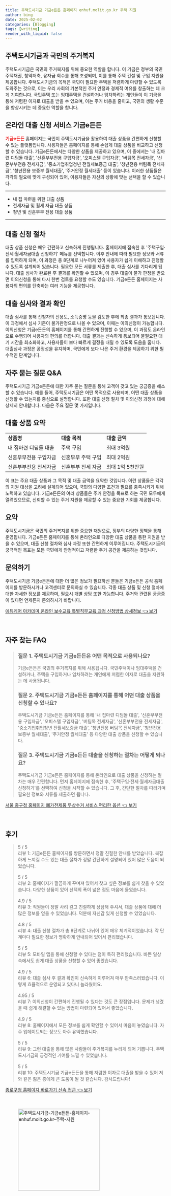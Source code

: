 ```yaml
---
title: 주택도시기금 기금e든든 홈페이지 enhuf.molit.go.kr 주택 지원
author: bing
date: 2025-02-02
categories: [Blogging]
tags: [writing]
render_with_liquid: false
---
```



<h2 id='주택도시기금과 국민의 주거복지'>주택도시기금과 국민의 주거복지</h2>

<p>주택도시기금은 국민의 주거복지를 위해 중요한 역할을 합니다. 이 기금은 정부의 국민주택채권, 청약저축, 융자금 회수를 통해 조성되며, 이를 통해 주택 건설 및 구입 지원을 제공합니다. 주택도시기금의 목적은 국민이 필요한 주택을 저렴하게 마련할 수 있도록 도와주는 것으로, 이는 우리 사회의 기본적인 주거 안정과 경제적 여유를 창출하는 데 크게 기여합니다. 국민주택 또는 임대주택을 건설하거나 임차하려는 개인들이 이 기금을 통해 저렴한 이자로 대출을 받을 수 있으며, 이는 주거 비용을 줄이고, 국민의 생활 수준을 향상시키는 데 중요한 역할을 합니다.</p>

<h2 id='온라인 대출 신청 서비스 기금e든든'>온라인 대출 신청 서비스 기금e든든</h2>

<p><b><span style="color: #ee2323;">기금e든든</span></b> 홈페이지는 국민이 주택도시기금을 활용하여 대출 상품을 간편하게 신청할 수 있는 플랫폼입니다. 사용자들은 홈페이지를 통해 손쉽게 대출 상품을 비교하고 신청할 수 있습니다. 기금e든든에서는 다양한 상품을 제공하고 있으며, 이 중에서는 '내 집마련 디딤돌 대출', '신혼부부전용 구입자금', '오피스텔 구입자금', '버팀목 전세자금', '신혼부부전용 전세자금', '중소기업취업청년 전월세보증금 대출', '청년전용 버팀목 전세자금', '청년전용 보증부 월세대출', '주거안정 월세대출' 등이 있습니다. 이러한 상품들은 각각의 필요에 맞게 구성되어 있어, 이용자들은 자신의 상황에 맞는 선택을 할 수 있습니다.</p>

<hr />

<ul>
    <li>내 집 마련을 위한 대출 상품</li>
    <li>전세자금 및 월세 자금 대출 상품</li>
    <li>청년 및 신혼부부 전용 대출 상품</li>
</ul>

<hr />

<h2 id='대출 신청 절차'>대출 신청 절차</h2>

<p>대출 상품 신청은 매우 간편하고 신속하게 진행됩니다. 홈페이지에 접속한 후 '주택구입·전세·월세자금대출 신청하기' 메뉴를 선택합니다. 이후 안내에 따라 필요한 정보와 서류를 입력하게 되며, 이 과정은 총 8단계로 나누어져 있어 사용자가 쉽게 이해하고 진행할 수 있도록 설계되어 있습니다. 필요한 모든 서류를 제출한 후, 대출 심사를 기다리게 됩니다. 대출 심사가 완료된 후 결과를 확인할 수 있으며, 이 경우 대출이 불가 판정을 받으면 이의신청을 통해 다시 한번 검토를 요청할 수도 있습니다. 기금e든든 홈페이지는 사용자의 편의를 단축하는 여러 기능을 제공합니다.</p>

<h2 id='대출 심사와 결과 확인'>대출 심사와 결과 확인</h2>

<p>대출 심사를 통해 신청자의 신용도, 소득증명 등을 검토한 후에 최종 결과가 통보됩니다. 이 과정에서 심사 기준이 불가판정으로 나올 수 있으며, 이때는 이의신청이 가능합니다. 이의신청은 기금e든든의 홈페이지를 통해 간편하게 진행할 수 있으며, 이 과정도 온라인으로 수행되어 사용자의 편의를 더합니다. 대출 결과는 신속하게 통보되어 불필요한 대기 시간을 최소화하고, 사용자들이 보다 빠르게 결정을 내릴 수 있도록 도움을 줍니다. 대출심사 과정은 공정성을 유지하며, 국민에게 보다 나은 주거 환경을 제공하기 위한 필수적인 단계입니다.</p>

<h2 id='자주 묻는 질문 Q&A'>자주 묻는 질문 Q&A</h2>

<p>주택도시기금 기금e든든에 대한 자주 묻는 질문을 통해 고객이 갖고 있는 궁금증을 해소할 수 있습니다. 예를 들어, 주택도시기금은 어떤 목적으로 사용되며, 어떤 대출 상품을 신청할 수 있는지를 중심으로 설명합니다. 또한 대출 신청 절차 및 이의신청 과정에 대해 상세히 안내합니다. 다음은 주요 질문 몇 가지입니다. </p>

<h2 id='대출 상품 요약'>대출 상품 요약</h2>

<table>
    <tr>
        <td><b>상품명</b></td>
        <td><b>대출 목적</b></td>
        <td><b>대출 금액</b></td>
    </tr>
    <tr>
        <td>내 집마련 디딤돌 대출</td>
        <td>주택 구입</td>
        <td>최대 3억원</td>
    </tr>
    <tr>
        <td>신혼부부전용 구입자금</td>
        <td>신혼부부 주택 구입</td>
        <td>최대 2억원</td>
    </tr>
    <tr>
        <td>신혼부부전용 전세자금</td>
        <td>신혼부부 전세 자금</td>
        <td>최대 1억 5천만원</td>
    </tr>
</table>

<p>이 표는 주요 대출 상품과 그 목적 및 대출 금액을 요약한 것입니다. 이런 상품들은 각각의 지원 대상을 고려해 설계되어 있으며, 국민의 다양한 조건과 필요를 충족시키기 위해 노력하고 있습니다. 기금e든든의 여러 상품들은 주거 안정을 목표로 하는 국민 모두에게 열려있으므로, 신뢰할 수 있는 주거 지원을 제공할 수 있는 중요한 기회를 제공합니다.</p>

<h2 id='요약'>요약</h2>

<p>주택도시기금은 국민의 주거복지를 위한 중요한 재원으로, 정부의 다양한 정책을 통해 운영됩니다. 기금e든든 홈페이지를 통해 온라인으로 다양한 대출 상품을 통한 지원을 받을 수 있으며, 대출 신청 절차와 심사 과정 또한 간편하게 이루어집니다. 주택도시기금의 궁극적인 목표는 모든 국민에게 안정적이고 저렴한 주거 공간을 제공하는 것입니다.</p>

<h2 id='문의하기'>문의하기</h2>

<p>주택도시기금 기금e든든에 대한 더 많은 정보가 필요하신 분들은 기금e든든 공식 홈페이지를 방문하시거나 고객센터로 문의하실 수 있습니다. 각종 대출 상품 및 신청 절차에 대한 자세한 정보를 제공하며, 필요시 개별 상담 또한 가능합니다. 주거와 관련된 궁금증이 있다면 언제든지 문의하시기 바랍니다.</p>


<p><a class="click-button" title="에듀케어 아카데미 온라인 보수교육 특별직무교육 과정 신청방법 상세정보" href="https://purplelist.github.io/posts/%EC%97%90%EB%93%80%EC%BC%80%EC%96%B4-%EC%95%84%EC%B9%B4%EB%8D%B0%EB%AF%B8-%EC%98%A8%EB%9D%BC%EC%9D%B8-%EB%B3%B4%EC%88%98%EA%B5%90%EC%9C%A1-%ED%8A%B9%EB%B3%84%EC%A7%81%EB%AC%B4%EA%B5%90%EC%9C%A1-%EA%B3%BC%EC%A0%95-%EC%8B%A0%EC%B2%AD%EB%B0%A9%EB%B2%95-%EC%83%81%EC%84%B8%EC%A0%95%EB%B3%B4/" rel="dofollow">에듀케어 아카데미 온라인 보수교육 특별직무교육 과정 신청방법 상세정보 👈 보기</a></p><br>
<h2 id='자주_찾는_FAQ'>자주 찾는 FAQ</h2>
<div itemscope="" itemtype="https://schema.org/FAQPage"> 
<blockquote> 
<div itemscope="" itemprop="mainEntity" itemtype="https://schema.org/Question"> 
<h3 itemprop="name">질문 1. 주택도시기금 기금e든든은 어떤 목적으로 사용되나요?</h3> 
<div itemscope="" itemprop="acceptedAnswer" itemtype="https://schema.org/Answer"> 
<span itemprop="text"> 
<p>기금e든든은 국민의 주거복지를 위해 사용됩니다. 국민주택이나 임대주택을 건설하거나, 주택을 구입하거나 임차하려는 개인에게 저렴한 이자로 대출을 지원하는 데 사용됩니다.</p> 
</span> 
</div> 
</div> 

<div itemscope="" itemprop="mainEntity" itemtype="https://schema.org/Question"> 
<h3 itemprop="name">질문 2. 주택도시기금 기금e든든 홈페이지를 통해 어떤 대출 상품을 신청할 수 있나요?</h3> 
<div itemscope="" itemprop="acceptedAnswer" itemtype="https://schema.org/Answer"> 
<span itemprop="text"> 
<p>주택도시기금 기금e든든 홈페이지를 통해 '내 집마련 디딤돌 대출', '신혼부부전용 구입자금', '오피스텔 구입자금', '버팀목 전세자금', '신혼부부전용 전세자금', '중소기업취업청년 전월세보증금 대출', '청년전용 버팀목 전세자금', '청년전용 보증부 월세대출', '주거안정 월세대출' 등 다양한 대출 상품을 신청할 수 있습니다.</p> 
</span> 
</div> 
</div> 

<div itemscope="" itemprop="mainEntity" itemtype="https://schema.org/Question"> 
<h3 itemprop="name">질문 3. 주택도시기금 기금e든든 대출을 신청하는 절차는 어떻게 되나요?</h3> 
<div itemscope="" itemprop="acceptedAnswer" itemtype="https://schema.org/Answer"> 
<span itemprop="text"> 
<p>주택도시기금 기금e든든 홈페이지를 통해 온라인으로 대출 상품을 신청하는 절차는 매우 간편합니다. 먼저 홈페이지에 접속한 후, '주택구입·전세·월세자금대출 신청하기'를 선택하여 신청을 시작할 수 있습니다. 그 후, 간단한 절차를 따라가며 필요한 정보와 서류를 제출하면 됩니다.</p> 
</span> 
</div> 
</div> 
</blockquote> 
</div>
<p><a class="click-button" title="서울 중구청 홈페이지 폐가전제품 무상수거 서비스 편리한 옵션" href="https://purplelist.github.io/posts/%EC%84%9C%EC%9A%B8-%EC%A4%91%EA%B5%AC%EC%B2%AD-%ED%99%88%ED%8E%98%EC%9D%B4%EC%A7%80-%ED%8F%90%EA%B0%80%EC%A0%84%EC%A0%9C%ED%92%88-%EB%AC%B4%EC%83%81%EC%88%98%EA%B1%B0-%EC%84%9C%EB%B9%84%EC%8A%A4-%ED%8E%B8%EB%A6%AC%ED%95%9C-%EC%98%B5%EC%85%98/" rel="dofollow">서울 중구청 홈페이지 폐가전제품 무상수거 서비스 편리한 옵션 👈 보기</a></p><br>
<h2 id='후기'>후기</h2>
<div itemscope itemtype="https://schema.org/Product">
  <blockquote>
  <div itemprop="review" itemscope itemtype="https://schema.org/Review">
      <div itemprop="reviewRating" itemscope itemtype="https://schema.org/Rating"> <span itemprop="ratingValue">5</span> / <span itemprop="bestRating">5</span> </div>
      <span itemprop="reviewBody">리뷰 1: 기금e든든 홈페이지를 방문하면서 정말 친절한 안내를 받았습니다. 복잡하게 느껴질 수도 있는 대출 절차가 정말 간단하게 설명되어 있어 많은 도움이 되었습니다.</span>
  </div>
  <br>
  <div itemprop="review" itemscope itemtype="https://schema.org/Review">
      <div itemprop="reviewRating" itemscope itemtype="https://schema.org/Rating"> <span itemprop="ratingValue">5</span> / <span itemprop="bestRating">5</span> </div>
      <span itemprop="reviewBody">리뷰 2: 홈페이지가 깔끔하게 꾸며져 있어서 찾고 싶은 정보를 쉽게 찾을 수 있었습니다. 다양한 상품이 있어 선택의 폭이 넓은 점도 마음에 들었습니다.</span>
  </div>
  <br>
  <div itemprop="review" itemscope itemtype="https://schema.org/Review">
      <div itemprop="reviewRating" itemscope itemtype="https://schema.org/Rating"> <span itemprop="ratingValue">4.9</span> / <span itemprop="bestRating">5</span> </div>
      <span itemprop="reviewBody">리뷰 3: 직원들이 정말 사려 깊고 친절하게 상담해 주셔서, 대출 상품에 대해 더 많은 정보를 얻을 수 있었습니다. 덕분에 자신감 있게 신청할 수 있었습니다.</span>
  </div>
  <br>
  <div itemprop="review" itemscope itemtype="https://schema.org/Review">
      <div itemprop="reviewRating" itemscope itemtype="https://schema.org/Rating"> <span itemprop="ratingValue">4.8</span> / <span itemprop="bestRating">5</span> </div>
      <span itemprop="reviewBody">리뷰 4: 대출 신청 절차가 총 8단계로 나뉘어 있어 매우 체계적이었습니다. 각 단계마다 필요한 정보가 명확하게 안내되어 있어서 편리했습니다.</span>
  </div>
  <br>
  <div itemprop="review" itemscope itemtype="https://schema.org/Review">
      <div itemprop="reviewRating" itemscope itemtype="https://schema.org/Rating"> <span itemprop="ratingValue">5</span> / <span itemprop="bestRating">5</span> </div>
      <span itemprop="reviewBody">리뷰 5: 모바일 앱을 통해 신청할 수 있다는 점이 특히 편리했습니다. 바쁜 일상 속에서도 쉽게 대출 상품을 신청할 수 있어 좋았습니다.</span>
  </div>
  <br>
  <div itemprop="review" itemscope itemtype="https://schema.org/Review">
      <div itemprop="reviewRating" itemscope itemtype="https://schema.org/Rating"> <span itemprop="ratingValue">4.9</span> / <span itemprop="bestRating">5</span> </div>
      <span itemprop="reviewBody">리뷰 6: 대출 심사 후 결과 확인이 신속하게 이루어져 매우 만족스러웠습니다. 이렇게 효율적으로 운영되고 있다니 놀라웠어요.</span>
  </div>
  <br>
  <div itemprop="review" itemscope itemtype="https://schema.org/Review">
      <div itemprop="reviewRating" itemscope itemtype="https://schema.org/Rating"> <span itemprop="ratingValue">4.95</span> / <span itemprop="bestRating">5</span> </div>
      <span itemprop="reviewBody">리뷰 7: 이의신청이 간편하게 진행될 수 있다는 것도 큰 장점입니다. 문제가 생겼을 때 쉽게 해결할 수 있는 방법이 마련되어 있어서 좋았습니다.</span>
  </div>
  <br>
  <div itemprop="review" itemscope itemtype="https://schema.org/Review">
      <div itemprop="reviewRating" itemscope itemtype="https://schema.org/Rating"> <span itemprop="ratingValue">4.9</span> / <span itemprop="bestRating">5</span> </div>
      <span itemprop="reviewBody">리뷰 8: 홈페이지에서 모든 정보를 쉽게 확인할 수 있어서 마음이 놓였습니다. 자주 업데이트되는 정보도 아주 유익했습니다.</span>
  </div>
  <br>
  <div itemprop="review" itemscope itemtype="https://schema.org/Review">
      <div itemprop="reviewRating" itemscope itemtype="https://schema.org/Rating"> <span itemprop="ratingValue">5</span> / <span itemprop="bestRating">5</span> </div>
      <span itemprop="reviewBody">리뷰 9: 그런 대출을 통해 많은 사람들이 주거복지를 누리게 되어 기쁩니다. 주택도시기금의 긍정적인 기여를 느낄 수 있었습니다.</span>
  </div>
  <br>
  <div itemprop="review" itemscope itemtype="https://schema.org/Review">
      <div itemprop="reviewRating" itemscope itemtype="https://schema.org/Rating"> <span itemprop="ratingValue">5</span> / <span itemprop="bestRating">5</span> </div>
      <span itemprop="reviewBody">리뷰 10: 주택도시기금 기금e든든을 통해 저렴한 이자로 대출을 받을 수 있어 저와 같은 젊은 층에게 큰 도움이 될 것 같습니다. 감사드립니다!</span>
  </div>
  </blockquote>
</div>
<p><a class="click-button" title="종로구청 홈페이지 바로가기 신속 접근" href="https://purplelist.github.io/posts/%EC%A2%85%EB%A1%9C%EA%B5%AC%EC%B2%AD-%ED%99%88%ED%8E%98%EC%9D%B4%EC%A7%80-%EB%B0%94%EB%A1%9C%EA%B0%80%EA%B8%B0-%EC%8B%A0%EC%86%8D-%EC%A0%91%EA%B7%BC/" rel="dofollow">종로구청 홈페이지 바로가기 신속 접근 👈 보기</a></p><br>
<figure class="image"><img src="https://purplelist.github.io/assets/img/thumbnail/주택도시기금-기금e든든-홈페이지-enhuf.molit.go.kr-주택-지원.webp" alt="주택도시기금-기금e든든-홈페이지-enhuf.molit.go.kr-주택-지원" width="256" height="256"></figure>